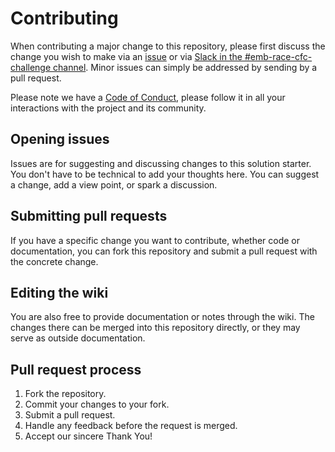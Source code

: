 # Contributing

When contributing a major change to this repository, please first discuss the change you wish to make via an [issue](contributing/ISSUES.md) or via
[Slack in the #emb-race-cfc-challenge channel](https://code-and-response.slack.com/join/shared_invite/enQtNzUzOTAzNDE3MTM4LWM4M2VlOTA3OWNjMjY0ZTI4MjQ2OTBjYjYwNmQ1NTdhYjZhODE5NjFkN2QyNmRkNDI5OTFlZmVjYTFhMmMwYmU). Minor issues can simply be addressed by sending by a pull request.

Please note we have a [Code of Conduct](blob/main/CODE_OF_CONDUCT.md), please follow it in all your interactions with the project and its community.

## Opening issues

Issues are for suggesting and discussing changes to this solution starter. You don't have to be technical to add your thoughts here. You can suggest a change, add a view point, or spark a discussion.

## Submitting pull requests

If you have a specific change you want to contribute, whether code or documentation, you can fork this repository and submit a pull request with the concrete change.

## Editing the wiki

You are also free to provide documentation or notes through the wiki. The changes there can be merged into this repository directly, or they may serve as outside documentation.

## Pull request process

1. Fork the repository. 
2. Commit your changes to your fork. 
3. Submit a pull request.
4. Handle any feedback before the request is merged.
5. Accept our sincere Thank You!
